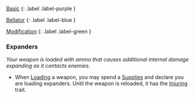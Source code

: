 
[Basic](Game/Advancement-List?Basic=true)
{: .label .label-purple }

[Bellator](Game/Bellator/Bellator)
{: .label .label-blue }

[Modification](Game/Advancement-List?Modification=true)
{: .label .label-green }
### Expanders
*Your weapon is loaded with ammo that causes additional internal damage expanding as it contacts enemies.*
* When [Loading](Game/Core/Blocks/Loading) a weapon, you may spend a [Supplies](Game/Blocks/Supplies) and declare you are loading expanders. Until the weapon is reloaded, it has the [Injuring](Game/Core/Blocks/Injuring) trait.
